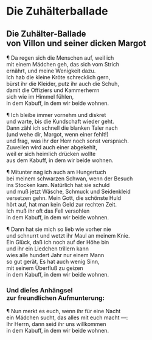 # Die Zuhälterballade
<a name="104"></a>
## Die Zuhälter-Ballade <br />von Villon und seiner dicken Margot

¶ Da regen sich die Menschen auf, weil ich  
mit einem Mädchen geh, das sich vom Strich  
ernährt, und meine Wenigkeit dazu.  
Ich hab die kleine Kröte schrecklich gern,  
bürst ihr die Kleider, putz ihr auch die Schuh,  
damit die Offiziers und Kammerherrn  
sich wie im Himmel fühlen,  
in dem Kabuff, in dem wir beide wohnen.

¶ Ich bleibe immer vornehm und diskret  
und warte, bis die Kundschaft wieder geht.  
Dann zähl ich schnell die blanken Taler nach  
(und wehe dir, Margot, wenn einer fehlt!)  
und frag, was ihr der Herr noch sonst versprach.  
Zuweilen wird auch einer abgekehlt,  
weil er sich heimlich drücken wollte  
aus dem Kabuff, in dem wir beide wohnen.

¶ Mitunter nag ich auch am Hungertuch   
bei meinem schwarzen Schwan, wenn der Besuch  
ins Stocken kam. Natürlich hat sie schuld  
und muß jetzt Wäsche, Schmuck und Seidenkleid  
versetzen gehn. Mein Gott, die schönste Huld  
hört auf, hat man kein Geld zur rechten Zeit.  
Ich muß ihr oft das Fell versohlen  
<a name="105"></a>in dem Kabuff, in dem wir beide wohnen.

¶ Dann hat sie mich so lieb wie vorher nie  
und schnurrt und wetzt ihr Maul an meinem Knie.  
Ein Glück, daß ich noch auf der Höhe bin  
und ihr ein Liedchen trillern kann  
wies alle hundert Jahr nur einem Mann  
so gut gerät. Es hat auch wenig Sinn,  
mit seinem Überfluß zu geizen  
in dem Kabuff, in dem wir beide wohnen.

### Und dieſes Anhängsel <br />zur freundlichen Aufmunterung:

¶ Nun merkt es euch, wenn ihr für eine Nacht  
ein Mädchen sucht, das alles mit euch macht —:  
Ihr Herrn, dann seid ihr uns willkommen  
in dem Kabuff, in dem wir beide wohnen.
